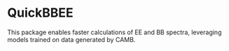 # QuickBBEE
This package enables faster calculations of EE and BB spectra, leveraging models trained on data generated by CAMB.
